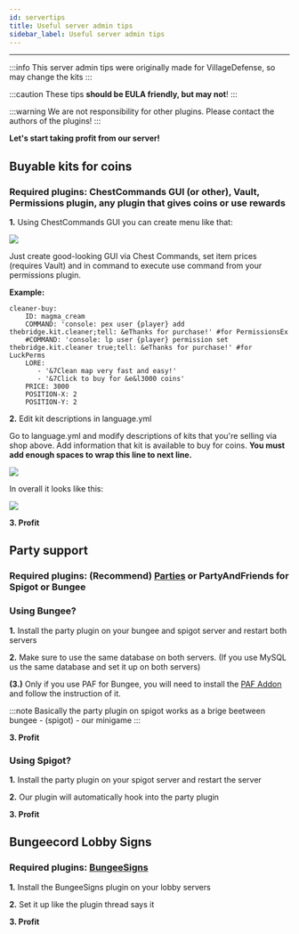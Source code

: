 ```yaml
---
id: servertips
title: Useful server admin tips
sidebar_label: Useful server admin tips
---
```

---

:::info
This server admin tips were originally made for VillageDefense, so may change the kits
:::

:::caution
These tips **should be EULA friendly, but may not**!
:::

:::warning
We are not responsibility for other plugins. Please contact the authors of the plugins!
:::

 **Let's start taking profit from our server!**

## Buyable kits for coins

### **Required plugins:** ChestCommands GUI \(or other\), Vault, Permissions plugin, any plugin that gives coins or use rewards

**1.** Using ChestCommands GUI you can create menu like that: 

![](https://i.imgur.com/hl8E7nj.png)

Just create good-looking GUI via Chest Commands, set item prices \(requires Vault\) and in command to execute use command from your permissions plugin.

**Example:**

```text
cleaner-buy:
    ID: magma_cream
    COMMAND: 'console: pex user {player} add thebridge.kit.cleaner;tell: &eThanks for purchase!' #for PermissionsEx
    #COMMAND: 'console: lp user {player} permission set thebridge.kit.cleaner true;tell: &eThanks for purchase!' #for LuckPerms
    LORE:
       - '&7Clean map very fast and easy!'
       - '&7Click to buy for &e&l3000 coins'
    PRICE: 3000
    POSITION-X: 2
    POSITION-Y: 2
```

**2.** Edit kit descriptions in language.yml

Go to language.yml and modify descriptions of kits that you're selling via shop above. Add information that kit is available to buy for coins. **You must add enough spaces to wrap this line to next line.** 

![](https://i.imgur.com/ALkgKO9.png)

In overall it looks like this:

![](https://i.imgur.com/hYFpLtK.png)

**3. Profit**

## Party support

### **Required plugins:** (Recommend) [Parties](https://www.spigotmc.org/resources/3709/) or PartyAndFriends for Spigot or Bungee

### Using Bungee?

**1.** Install the party plugin on your bungee and spigot server and restart both servers

**2.** Make sure to use the same database on both servers. (If you use MySQL us the same database and set it up on both servers)

**(3.)** Only if you use PAF for Bungee, you will need to install the [PAF Addon](https://www.spigotmc.org/resources/39751/) and follow the instruction of it.

:::note
Basically the party plugin on spigot works as a brige beetween bungee - (spigot) - our minigame
:::

**3. Profit**

### Using Spigot?

**1.** Install the party plugin on your spigot server and restart the server

**2.** Our plugin will automatically hook into the party plugin

**3. Profit**


## Bungeecord Lobby Signs

### **Required plugins:** [BungeeSigns](https://www.spigotmc.org/resources/37220/)

**1.** Install the BungeeSigns plugin on your lobby servers

**2.** Set it up like the plugin thread says it

**3. Profit**